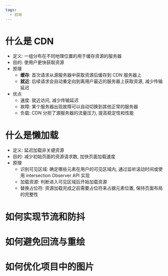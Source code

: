 ```yaml
---
tags:
  - 前端
---
```

# 什么是 CDN

- 定义: 一组分布在不同地理位置的用于缓存资源的服务器
- 目的: 使用户更快获取资源
- 原理
	- **缓存**: 首次请求从源服务器中获取资源后缓存到 CDN 服务器上
	- **就近**: 后续请求会自动重定向到离用户最近的服务器上获取资源, 减少传输延迟
- 优点
	- 速度: 就近访问, 减少传输延迟
	- 故障: 某个服务器出现故障可以自动切换到其他正常的服务器
	- 负载: CDN 分担了源服务器的流量压力, 提高稳定性和性能

# 什么是懒加载

- 定义: 延迟加载非关键资源
- 目的: 减少初始页面的资源请求数, 加快页面加载速度
- 原理
	- 识别可见区域: 确定哪些元素在用户的可见区域内, 通过监听滚动时间或使用 intersection Observer API 实现
	- 加载资源: 判断进入可见区域后开始加载资源
	- 替换占位符: 资源加载完成之前需要占位符来占据元素位置, 保持页面布局的完整性

# 如何实现节流和防抖

# 如何避免回流与重绘

# 如何优化项目中的图片
